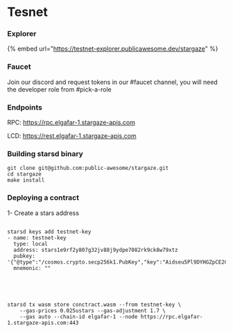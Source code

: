 # Tesnet

### Explorer

{% embed url="https://testnet-explorer.publicawesome.dev/stargaze" %}

### Faucet

Join our discord and request tokens in our #faucet channel, you will need the developer role from #pick-a-role



### Endpoints

RPC: https://rpc.elgafar-1.stargaze-apis.com

LCD: https://rest.elgafar-1.stargaze-apis.com



### Building starsd binary

```
git clone git@github.com:public-awesome/stargaze.git
cd stargaze
make install
```



### Deploying a contract&#x20;

1- Create a stars address

```

starsd keys add testnet-key
- name: testnet-key
  type: local
  address: stars1e9rf2y807g32jv88j9ydpe7082rk9ck8w79xtz
  pubkey: '{"@type":"/cosmos.crypto.secp256k1.PubKey","key":"Aidseu5Pl9DYHGZpCE2CkqLckQ6KSgC5IJvLL1yc+lpo"}'
  mnemonic: ""

  
```

```


starsd tx wasm store conctract.wasm --from testnet-key \
    --gas-prices 0.025ustars --gas-adjustment 1.7 \
    --gas auto --chain-id elgafar-1 --node https://rpc.elgafar-1.stargaze-apis.com:443
    

```




